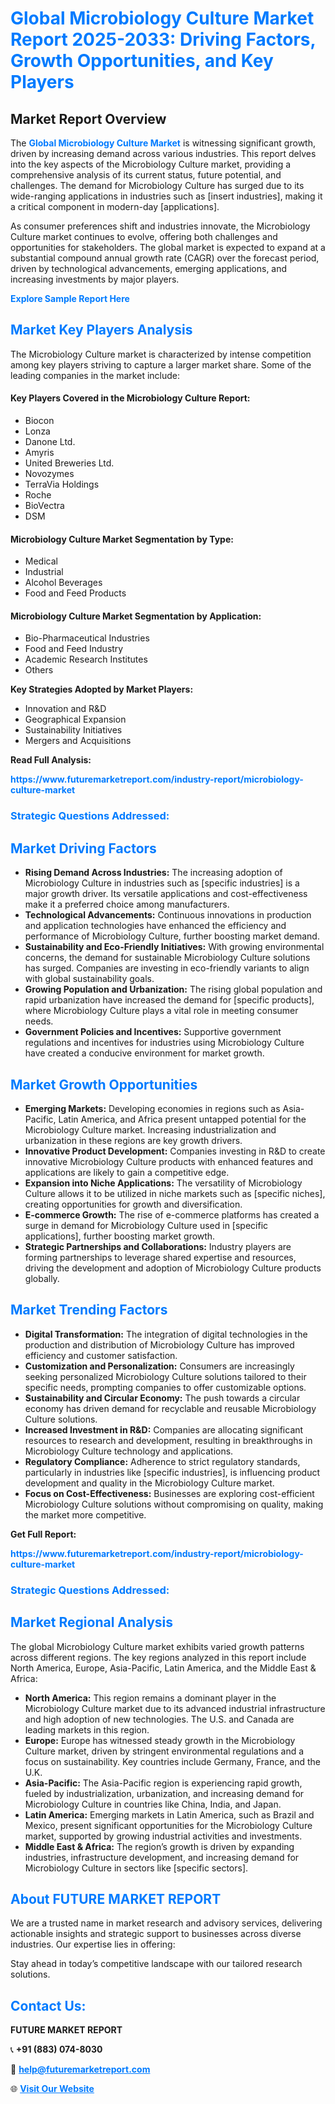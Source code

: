 <h1 style="color: #007BFF;">Global Microbiology Culture Market Report 2025-2033: Driving Factors, Growth Opportunities, and Key Players</h1>

<section id="overview">
<h2>Market Report Overview</h2>
<p>The <a href="https://www.futuremarketreport.com/industry-report/microbiology-culture-market" style="color: #007BFF; text-decoration: none;"><strong>Global Microbiology Culture Market</strong></a> is witnessing significant growth, driven by increasing demand across various industries. This report delves into the key aspects of the Microbiology Culture market, providing a comprehensive analysis of its current status, future potential, and challenges. The demand for Microbiology Culture has surged due to its wide-ranging applications in industries such as [insert industries], making it a critical component in modern-day [applications].</p>
<p>As consumer preferences shift and industries innovate, the Microbiology Culture market continues to evolve, offering both challenges and opportunities for stakeholders. The global market is expected to expand at a substantial compound annual growth rate (CAGR) over the forecast period, driven by technological advancements, emerging applications, and increasing investments by major players.</p>
</section>

<section id="overview">
<p><a href="https://www.futuremarketreport.com/request-sample/reportId=36195" style="color: #007BFF; text-decoration: none;"><strong>Explore Sample Report Here</strong></a></p>
</section>

<section id="key-players">
<h2 style="color: #007BFF;">Market Key Players Analysis</h2>
<p>The Microbiology Culture market is characterized by intense competition among key players striving to capture a larger market share. Some of the leading companies in the market include:</p>
<h4>Key Players Covered in the Microbiology Culture Report:</h4>
<ul><li>Biocon</li><li>Lonza</li><li>Danone Ltd.</li><li>Amyris</li><li>United Breweries Ltd.</li><li>Novozymes</li><li>TerraVia Holdings</li><li>Roche</li><li>BioVectra</li><li>DSM</li></ul>
<h4>Microbiology Culture Market Segmentation by Type:</h4>
<ul><li>Medical</li><li>Industrial</li><li>Alcohol Beverages</li><li>Food and Feed Products</li></ul>

<h4>Microbiology Culture Market Segmentation by Application:</h4>
<ul><li>Bio-Pharmaceutical Industries</li><li>Food and Feed Industry</li><li>Academic Research Institutes</li><li>Others</li></ul>
<p><strong>Key Strategies Adopted by Market Players:</strong></p>
<ul>
<li>Innovation and R&D</li>
<li>Geographical Expansion</li>
<li>Sustainability Initiatives</li>
<li>Mergers and Acquisitions</li>
</ul>
</section>

<section>
<p><strong>Read Full Analysis: </strong></p><a href="https://www.futuremarketreport.com/industry-report/microbiology-culture-market" style="color: #007BFF; text-decoration: none;"><strong>https://www.futuremarketreport.com/industry-report/microbiology-culture-market</strong></a>
<h3 style="color: #007BFF;">Strategic Questions Addressed:</h3>
</section>

<section id="driving-factors">
<h2 style="color: #007BFF;">Market Driving Factors</h2>
<ul>
<li><strong>Rising Demand Across Industries:</strong> The increasing adoption of Microbiology Culture in industries such as [specific industries] is a major growth driver. Its versatile applications and cost-effectiveness make it a preferred choice among manufacturers.</li>
<li><strong>Technological Advancements:</strong> Continuous innovations in production and application technologies have enhanced the efficiency and performance of Microbiology Culture, further boosting market demand.</li>
<li><strong>Sustainability and Eco-Friendly Initiatives:</strong> With growing environmental concerns, the demand for sustainable Microbiology Culture solutions has surged. Companies are investing in eco-friendly variants to align with global sustainability goals.</li>
<li><strong>Growing Population and Urbanization:</strong> The rising global population and rapid urbanization have increased the demand for [specific products], where Microbiology Culture plays a vital role in meeting consumer needs.</li>
<li><strong>Government Policies and Incentives:</strong> Supportive government regulations and incentives for industries using Microbiology Culture have created a conducive environment for market growth.</li>
</ul>
</section>

<section id="growth-opportunities">
<h2 style="color: #007BFF;">Market Growth Opportunities</h2>
<ul>
<li><strong>Emerging Markets:</strong> Developing economies in regions such as Asia-Pacific, Latin America, and Africa present untapped potential for the Microbiology Culture market. Increasing industrialization and urbanization in these regions are key growth drivers.</li>
<li><strong>Innovative Product Development:</strong> Companies investing in R&D to create innovative Microbiology Culture products with enhanced features and applications are likely to gain a competitive edge.</li>
<li><strong>Expansion into Niche Applications:</strong> The versatility of Microbiology Culture allows it to be utilized in niche markets such as [specific niches], creating opportunities for growth and diversification.</li>
<li><strong>E-commerce Growth:</strong> The rise of e-commerce platforms has created a surge in demand for Microbiology Culture used in [specific applications], further boosting market growth.</li>
<li><strong>Strategic Partnerships and Collaborations:</strong> Industry players are forming partnerships to leverage shared expertise and resources, driving the development and adoption of Microbiology Culture products globally.</li>
</ul>
</section>

<section id="trending-factors">
<h2 style="color: #007BFF;">Market Trending Factors</h2>
<ul>
<li><strong>Digital Transformation:</strong> The integration of digital technologies in the production and distribution of Microbiology Culture has improved efficiency and customer satisfaction.</li>
<li><strong>Customization and Personalization:</strong> Consumers are increasingly seeking personalized Microbiology Culture solutions tailored to their specific needs, prompting companies to offer customizable options.</li>
<li><strong>Sustainability and Circular Economy:</strong> The push towards a circular economy has driven demand for recyclable and reusable Microbiology Culture solutions.</li>
<li><strong>Increased Investment in R&D:</strong> Companies are allocating significant resources to research and development, resulting in breakthroughs in Microbiology Culture technology and applications.</li>
<li><strong>Regulatory Compliance:</strong> Adherence to strict regulatory standards, particularly in industries like [specific industries], is influencing product development and quality in the Microbiology Culture market.</li>
<li><strong>Focus on Cost-Effectiveness:</strong> Businesses are exploring cost-efficient Microbiology Culture solutions without compromising on quality, making the market more competitive.</li>
</ul>
</section>

<section>
<p><strong>Get Full Report: </strong></p><a href="https://www.futuremarketreport.com/industry-report/microbiology-culture-market" style="color: #007BFF; text-decoration: none;"><strong>https://www.futuremarketreport.com/industry-report/microbiology-culture-market</strong></a>
<h3 style="color: #007BFF;">Strategic Questions Addressed:</h3>
</section>


<section id="regional-analysis">
<h2 style="color: #007BFF;">Market Regional Analysis</h2>
<p>The global Microbiology Culture market exhibits varied growth patterns across different regions. The key regions analyzed in this report include North America, Europe, Asia-Pacific, Latin America, and the Middle East & Africa:</p>
<ul>
<li><strong>North America:</strong> This region remains a dominant player in the Microbiology Culture market due to its advanced industrial infrastructure and high adoption of new technologies. The U.S. and Canada are leading markets in this region.</li>
<li><strong>Europe:</strong> Europe has witnessed steady growth in the Microbiology Culture market, driven by stringent environmental regulations and a focus on sustainability. Key countries include Germany, France, and the U.K.</li>
<li><strong>Asia-Pacific:</strong> The Asia-Pacific region is experiencing rapid growth, fueled by industrialization, urbanization, and increasing demand for Microbiology Culture in countries like China, India, and Japan.</li>
<li><strong>Latin America:</strong> Emerging markets in Latin America, such as Brazil and Mexico, present significant opportunities for the Microbiology Culture market, supported by growing industrial activities and investments.</li>
<li><strong>Middle East & Africa:</strong> The region’s growth is driven by expanding industries, infrastructure development, and increasing demand for Microbiology Culture in sectors like [specific sectors].</li>
</ul>
</section>

<footer>
<h2 style="color: #007BFF;">About FUTURE MARKET REPORT</h2>
<p>We are a trusted name in market research and advisory services, delivering actionable insights and strategic support to businesses across diverse industries. Our expertise lies in offering:</p>

<p>Stay ahead in today’s competitive landscape with our tailored research solutions.</p>

<h2 style="color: #007BFF;">Contact Us:</h2>
<p><strong>FUTURE MARKET REPORT</strong></p>
<p>📞 <strong>+91 (883) 074-8030</strong></p>
<p>📧 <strong><a href="mailto:help@futuremarketreport.com" style="color: #007BFF;">help@futuremarketreport.com</a></strong></p>
<p>🌐 <strong><a href="https://www.futuremarketreport.com/" style="color: #007BFF;">Visit Our Website</a></strong></p>
</footer>